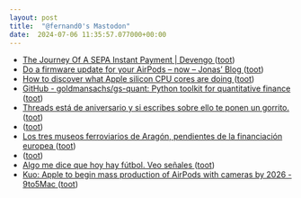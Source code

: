 ```yaml
---
layout: post
title:  "@fernand0's Mastodon"
date:  2024-07-06 11:35:57.077000+00:00
---
```

*  [The Journey Of A SEPA Instant Payment \| Devengo ](https://devengo.com/blog/the-journey-of-a-sepa-instant-payment) ([toot](https://mastodon.social/@fernand0/112739336655794048))
*  [Do a firmware update for your AirPods – now – Jonas’ Blog ](https://blogs.gnome.org/jdressler/2024/06/26/do-a-firmware-update-for-your-airpods-now) ([toot](https://mastodon.social/@fernand0/112739037988735265))
*  [How to discover what Apple silicon CPU cores are doing ](https://eclecticlight.co/2024/07/02/how-to-discover-what-apple-silicon-cpu-cores-are-doing) ([toot](https://mastodon.social/@fernand0/112738838342225538))
*  [GitHub - goldmansachs/gs-quant: Python toolkit for quantitative finance ](https://github.com/goldmansachs/gs-quan) ([toot](https://mastodon.social/@fernand0/112738593609575884))
*  [Threads está de aniversario y si escribes sobre ello te ponen un gorrito. ](https://mastodon.social/@fernand0/112738194916225933) ([toot](https://mastodon.social/@fernand0/112738194916225933))
*  [ ](https://mastodon.social/@macosas) ([toot](https://mastodon.social/@fernand0/112737349127853555))
*  [Los tres museos ferroviarios de Aragón, pendientes de la financiación europea  ](https://www.heraldo.es/noticias/aragon/2024/06/29/los-tres-museos-ferroviarios-de-aragon-pendientes-de-la-financiacion-europea-1745287.html) ([toot](https://mastodon.social/@fernand0/112736961323933067))
*  [ ](https://mastodon.social/@macosas) ([toot](https://mastodon.social/@fernand0/112735182842375339))
*  [Algo me dice que hoy hay fútbol. Veo señales ](https://mastodon.social/@fernand0/112735162469253117) ([toot](https://mastodon.social/@fernand0/112735162469253117))
*  [Kuo: Apple to begin mass production of AirPods with cameras by 2026 - 9to5Mac ](https://9to5mac.com/2024/06/30/airpods-with-cameras-report-production) ([toot](https://mastodon.social/@fernand0/112735125738403090))
